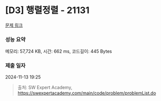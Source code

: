 # [D3] 행렬정렬 - 21131 

[문제 링크](https://swexpertacademy.com/main/code/problem/problemDetail.do?contestProbId=AZCQ28pKbaQDFAUC) 

### 성능 요약

메모리: 57,724 KB, 시간: 662 ms, 코드길이: 445 Bytes

### 제출 일자

2024-11-13 19:25



> 출처: SW Expert Academy, https://swexpertacademy.com/main/code/problem/problemList.do